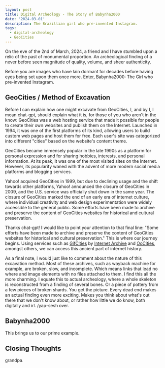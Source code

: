 ```yaml
---
layout: post
title: Digital Archeology - The Story of Babynha2000
date: '2024-03-01'
description: The Brazillian girl who pre-invented Instagram.
tags:
  - digital-archeology
  - GeoCities
---
```

On the eve of the 2nd of March, 2024, a friend and I have stumbled upon a relic of the past of monumental proportion. An archeological finding of a never before seen magnitude of quality, volume, and sheer authenticity.

Before you are images who have lain dormant for decades before having eyes being set upon them once more. Enter, Babynha2000: The Girl who pre-invented Instagram.

## GeoCities / Method of Excavation
Before I can explain how one might excavate from GeoCities, I, and by I, I mean chat-gpt, should explain what it is, for those of you who aren't in the know:
GeoCities was a web hosting service that made it possible for people to create their own websites and publish them on the Internet. Launched in 1994, it was one of the first platforms of its kind, allowing users to build custom web pages and host them for free. Each user's site was categorized into different "cities" based on the website's content theme.

GeoCities became immensely popular in the late 1990s as a platform for personal expression and for sharing hobbies, interests, and personal information. At its peak, it was one of the most visited sites on the Internet. However, its popularity waned with the advent of more modern social media platforms and blogging services.

Yahoo! acquired GeoCities in 1999, but due to declining usage and the shift towards other platforms, Yahoo! announced the closure of GeoCities in 2009, and the U.S. service was officially shut down in the same year. The closure of GeoCities marked the end of an early era of internet culture, where individual creativity and web design experimentation were widely accessible to the general public. Some efforts have been made to archive and preserve the content of GeoCities websites for historical and cultural preservation.
 
Thanks chat-gpt! I would like to point your attention to that final line: "Some efforts have been made to archive and preserve the content of GeoCities websites for historical and cultural preservation."
This is where our journey begins. Using services such as [GifCities](https://gifcities.org/) by [Internet Archive](https://archive.org) and [OoCities](https://www.oocities.org/#gsc.tab=0), amongst others, we can access this ancient part of internet history.

As a final note, I would just like to comment about the nature of this excavation method. Most of these archives, such as wayback machine for example, are broken, slow, and incomplete. Which means links that lead no where and image elements with no files attached to them.
I find this all the more charming. I equate this to actual archeology, where a whole skeleton is reconstructed from a finding of several bones. Or a piece of pottery from a few pieces of broken shards.
You get the picture. Every dead end makes an actual finding even more exciting. Makes you think about what's out there that we don't know about, or rather how little we do know, both digitally and irl.
/yap-sesh over.

## Babynha2000
This brings us to our prime example.

## Closing Thoughts
grandpa.